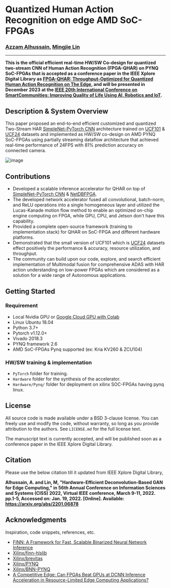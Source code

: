 # Quantized Human Action Recognition on edge AMD SoC-FPGAs

### [Azzam Alhussain](http://azzam.page/), [Mingjie Lin](https://www.ece.ucf.edu/person/mingjie-lin/)
___
**This is the official efficient real-time HW/SW Co-design for quantized two-stream CNN of Human Action Recognition (FPGA-QHAR) on PYNQ SoC-FPGAs that is accepted as a conference paper in the IEEE Xplore Digital Library as [FPGA-QHAR: Throughput-Optimized for Quantized Human Action Recognition on The Edge](https://arxiv.org/abs/2311.03390), and will be presented in December 2023 at the [IEEE 20th International Conference on SmartCommunities: Improving Quality of Life Using AI, Robotics and IoT](https://honet-ict.org/index.html).**

## Description & System Overview 

This paper proposed an end-to-end efficient customized and quantized Two-Stream HAR [SimpleNet-PyTorch CNN](https://github.com/Coderx7/SimpleNet_Pytorch) architecture trained on [UCF101](https://www.crcv.ucf.edu/data/UCF101.php) & [UCF24](https://github.com/gurkirt/realtime-action-detection/blob/master/data/ucf24.py) datasets and implemented as HW/SW co-design on AMD PYNQ SoC-FPGAs using partially streaming dataflow architecture that achieved real-time performance of 24FPS with 81% prediction accuracy on connected camera. 


![image](https://github.com/Azzam-Alhussain/FPGA-QHAR/assets/74447207/aeb8c0ca-7bd4-4fea-a0e7-a2e245b738ba)


## Contributions
- Developed a scalable inference accelerator for QHAR on top of [SimpleNet-PyTorch CNN](https://github.com/Coderx7/SimpleNet_Pytorch) & [NetDBFPGA](https://github.com/NetDBFPGA/ecv2021_demo/tree/master).
- The developed network accelerator fused all convolutional, batch-norm, and ReLU operations into a single homogeneous layer and utilized the Lucas-Kanade motion flow method to enable an optimized on-chip engine computing on FPGA, while GPU, CPU, and Jetson don't have this capability.  
- Provided a complete open-source framework (training to implementation stack) for QHAR on SoC-FPGA and different hardware platforms. 
- Demonstrated that the small version of UCF101 which is [UCF24](https://github.com/gurkirt/realtime-action-detection/blob/master/data/ucf24.py) datasets effect positively the performance & accuracy, resource utilization, and throughput.
- The community can build upon our code, explore, and search efficient implementation of Multimodal fusion for comprehensive ADAS with HAR action understanding on low-power FPGAs which are considered as a solution for a wide range of Autonomous applications.

## Getting Started

### Requirement
* Local Nvidia GPU or [Google Cloud GPU with Colab](https://colab.research.google.com/)
* Linux Ubuntu 18.04
* Python 3.7+
* Pytorch v1.12.0+
* Vivado 2018.3 
* PYNQ framework 2.6
* AMD SoC-FPGAs Pynq supported (ex: Kria KV260 & ZCU104)

### HW/SW training & implementation

- `PyTorch` folder for training.
- `Hardware` folder for the synthesis of the accelerator.
- `Hardware/Pynq/` folder for deployment on xilinx SOC-FPGAs having pynq linux.

## License

All source code is made available under a BSD 3-clause license. You can freely use and modify the code, without warranty, so long as you provide attribution
to the authors. See `LICENSE.md` for the full license text.

The manuscript text is currently accepted, and will be published soon as a conference paper in the IEEE Xplore Digital Library.

## Citation

Please use the below citation till it updated from IEEE Xplore Digital Library,

**Alhussain, A. and Lin, M, "Hardware-Efficient Deconvolution-Based GAN for Edge Computing," in 56th Annual Conference on Information Sciences and Systems (CISS) 2022, Virtual IEEE conference, March 9-11, 2022. pp.1-5, Accessed on: Jan. 19, 2022. [Online]. Available: https://arxiv.org/abs/2201.06878**

## Acknowledgments

Inspiration, code snippets, references, etc.

* [FINN: A Framework for Fast, Scalable Binarized Neural Network Inference](https://xilinx.github.io/finn/)
* [Xilinx/finn-hlslib](https://github.com/Xilinx/finn-hlslib)
* [Xilinx/brevitas](https://github.com/Xilinx/brevitas)
* [Xilinx/PYNQ](https://github.com/Xilinx/PYNQ)
* [Xilinx/BNN-PYNQ](https://github.com/Xilinx/BNN-PYNQ)
* [A Competitive Edge: Can FPGAs Beat GPUs at DCNN Inference Acceleration in Resource-Limited Edge Computing Applications?](https://arxiv.org/pdf/2102.00294v2.pdf)
